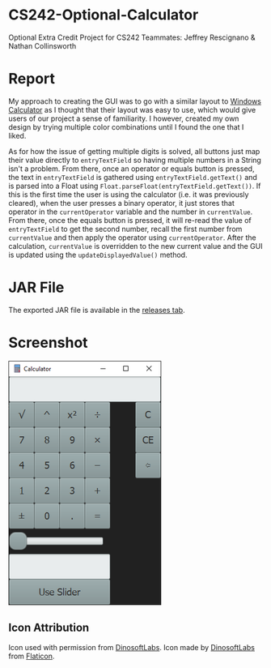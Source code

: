 # CS242-Optional-Calculator
Optional Extra Credit Project for CS242
Teammates: Jeffrey Rescignano & Nathan Collinsworth

# Report
My approach to creating the GUI was to go with a similar layout to [Windows Calculator](https://www.microsoft.com/en-us/p/windows-calculator/9wzdncrfhvn5) as I thought that their layout was easy to use, which would give users of our project a sense of familiarity. I however, created my own design by trying multiple color combinations until I found the one that I liked.

As for how the issue of getting multiple digits is solved, all buttons just map their value directly to `entryTextField` so having multiple numbers in a String isn't a problem. From there, once an operator or equals button is pressed, the text in `entryTextField` is gathered using `entryTextField.getText()` and is parsed into a Float using `Float.parseFloat(entryTextField.getText())`. If this is the first time the user is using the calculator (i.e. it was previously cleared), when the user presses a binary operator, it just stores that operator in the `currentOperator` variable and the number in `currentValue`. From there, once the equals button is pressed, it will re-read the value of `entryTextField` to get the second number, recall the first number from `currentValue` and then apply the operator using `currentOperator`. After the calculation, `currentValue` is overridden to the new current value and the GUI is updated using the `updateDisplayedValue()` method.

# JAR File
The exported JAR file is available in the [releases tab](https://github.com/JeffResc/CS242-Optional-Calculator/releases).

# Screenshot
![Capture.PNG](https://github.com/JeffResc/CS242-Optional-Calculator/blob/main/assets/Capture.PNG)

## Icon Attribution
Icon used with permission from [DinosoftLabs](https://www.flaticon.com/authors/dinosoftlabs). Icon made by [DinosoftLabs](https://www.flaticon.com/authors/dinosoftlabs) from [Flaticon](https://www.flaticon.com/).